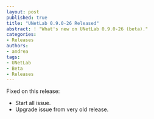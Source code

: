 ```yaml
---
layout: post
published: true
title: "UNetLab 0.9.0-26 Released"
abstract: ! "What's new on UNetLab 0.9.0-26 (beta)."
categories:
- Releases
authors:
- andrea
tags:
- UNetLab
- Beta
- Releases
---
```

Fixed on this release:

* Start all issue.
* Upgrade issue from very old release.
